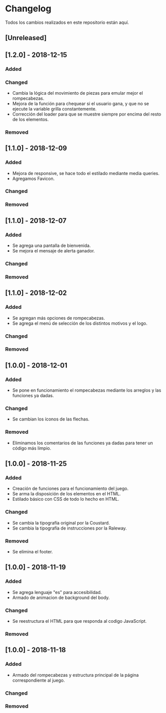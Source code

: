# Changelog
Todos los cambios realizados en este repositorio están aquí.

## [Unreleased]

## [1.2.0] - 2018-12-15
### Added

### Changed
- Cambia la lógica del movimiento de piezas para emular mejor el rompecabezas.
- Mejora de la función para chequear si el usuario gana, y que no se ejecute la variable grilla constantemente.
- Corrección del loader para que se muestre siempre por encima del resto de los elementos.

### Removed

## [1.1.0] - 2018-12-09
### Added
- Mejora de responsive, se hace todo el estilado mediante media queries.
- Agregamos Favicon.

### Changed

### Removed

## [1.1.0] - 2018-12-07
### Added
- Se agrega una pantalla de bienvenida.
- Se mejora el mensaje de alerta ganador.

### Changed

### Removed

## [1.1.0] - 2018-12-02
### Added
- Se agregan más opciones de rompecabezas.
- Se agrega el menú de selección de los distintos motivos y el logo.

### Changed

### Removed

## [1.0.0] - 2018-12-01
### Added
- Se pone en funcionamiento el rompecabezas mediante los arreglos y las funciones ya dadas.

### Changed
- Se cambian los íconos de las flechas.

### Removed
- Eliminamos los comentarios de las funciones ya dadas para tener un código más limpio.

## [1.0.0] - 2018-11-25
### Added
- Creación de funciones para el funcionamiento del juego.
- Se arma la disposición de los elementos en el HTML.
- Estilado básico con CSS de todo lo hecho en HTML.

### Changed
- Se cambia la tipografía original por la Coustard.
- Se cambia la tipografía de instrucciones por la Raleway.

### Removed
- Se elimina el footer.

## [1.0.0] - 2018-11-19
### Added
- Se agrega lenguaje "es" para accesibilidad.
- Armado de animacion de background del body.

### Changed
- Se reestructura el HTML para que responda al codigo JavaScript.

### Removed


## [1.0.0] - 2018-11-18
### Added
- Armado del rompecabezas y estructura principal de la página correspondiente al juego.

### Changed

### Removed
